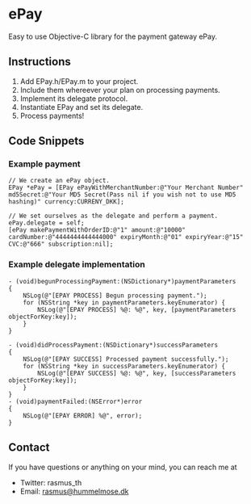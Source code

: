 ePay
====

Easy to use Objective-C library for the payment gateway ePay.

Instructions
------------

1.  Add EPay.h/EPay.m to your project.
2.  Include them whereever your plan on processing payments.
3.  Implement its delegate protocol.
4.  Instantiate EPay and set its delegate.
5.  Process payments!

Code Snippets
-------------

### Example payment

    // We create an ePay object.
    EPay *ePay = [EPay ePayWithMerchantNumber:@"Your Merchant Number" md5Secret:@"Your MD5 Secret(Pass nil if you wish not to use MD5 hashing)" currency:CURRENY_DKK];
    
    // We set ourselves as the delegate and perform a payment.
    ePay.delegate = self;
    [ePay makePaymentWithOrderID:@"1" amount:@"10000" cardNumber:@"4444444444444000" expiryMonth:@"01" expiryYear:@"15" CVC:@"666" subscription:nil];

### Example delegate implementation

    - (void)begunProcessingPayment:(NSDictionary*)paymentParameters
    {
        NSLog(@"[EPAY PROCESS] Begun processing payment.");
        for (NSString *key in paymentParameters.keyEnumerator) {
            NSLog(@"[EPAY PROCESS] %@: %@", key, [paymentParameters objectForKey:key]);
        }
    }
    
    - (void)didProcessPayment:(NSDictionary*)successParameters
    {
        NSLog(@"[EPAY SUCCESS] Processed payment successfully.");
        for (NSString *key in successParameters.keyEnumerator) {
            NSLog(@"[EPAY SUCCESS] %@: %@", key, [successParameters objectForKey:key]);
        }
    }
    - (void)paymentFailed:(NSError*)error
    {
        NSLog(@"[EPAY ERROR] %@", error);
    }

Contact
-------

If you have questions or anything on your mind, you can reach me at
*  Twitter: rasmus_th
*  Email: rasmus@hummelmose.dk